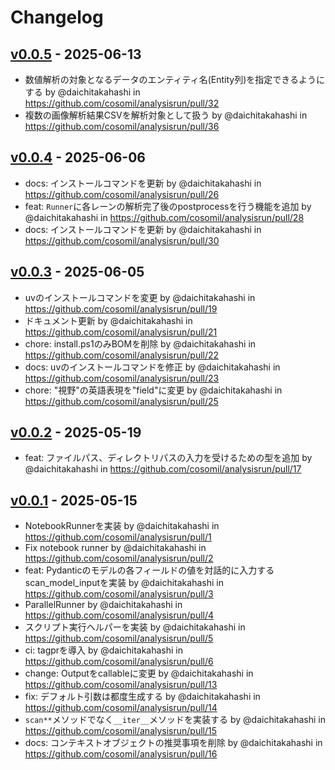 # Changelog

## [v0.0.5](https://github.com/cosomil/analysisrun/compare/v0.0.4...v0.0.5) - 2025-06-13
- 数値解析の対象となるデータのエンティティ名(Entity列)を指定できるようにする by @daichitakahashi in https://github.com/cosomil/analysisrun/pull/32
- 複数の画像解析結果CSVを解析対象として扱う by @daichitakahashi in https://github.com/cosomil/analysisrun/pull/36

## [v0.0.4](https://github.com/cosomil/analysisrun/compare/v0.0.3...v0.0.4) - 2025-06-06
- docs: インストールコマンドを更新 by @daichitakahashi in https://github.com/cosomil/analysisrun/pull/26
- feat: `Runner`に各レーンの解析完了後のpostprocessを行う機能を追加 by @daichitakahashi in https://github.com/cosomil/analysisrun/pull/28
- docs: インストールコマンドを更新 by @daichitakahashi in https://github.com/cosomil/analysisrun/pull/30

## [v0.0.3](https://github.com/cosomil/analysisrun/compare/v0.0.2...v0.0.3) - 2025-06-05
- uvのインストールコマンドを変更 by @daichitakahashi in https://github.com/cosomil/analysisrun/pull/19
- ドキュメント更新 by @daichitakahashi in https://github.com/cosomil/analysisrun/pull/21
- chore: install.ps1のみBOMを削除 by @daichitakahashi in https://github.com/cosomil/analysisrun/pull/22
- docs: uvのインストールコマンドを修正 by @daichitakahashi in https://github.com/cosomil/analysisrun/pull/23
- chore: "視野"の英語表現を"field"に変更 by @daichitakahashi in https://github.com/cosomil/analysisrun/pull/25

## [v0.0.2](https://github.com/cosomil/analysisrun/compare/v0.0.1...v0.0.2) - 2025-05-19
- feat: ファイルパス、ディレクトリパスの入力を受けるための型を追加 by @daichitakahashi in https://github.com/cosomil/analysisrun/pull/17

## [v0.0.1](https://github.com/cosomil/analysisrun/commits/v0.0.1) - 2025-05-15
- NotebookRunnerを実装 by @daichitakahashi in https://github.com/cosomil/analysisrun/pull/1
- Fix notebook runner by @daichitakahashi in https://github.com/cosomil/analysisrun/pull/2
- feat: Pydanticのモデルの各フィールドの値を対話的に入力するscan_model_inputを実装 by @daichitakahashi in https://github.com/cosomil/analysisrun/pull/3
- ParallelRunner by @daichitakahashi in https://github.com/cosomil/analysisrun/pull/4
- スクリプト実行ヘルパーを実装 by @daichitakahashi in https://github.com/cosomil/analysisrun/pull/5
- ci: tagprを導入 by @daichitakahashi in https://github.com/cosomil/analysisrun/pull/6
- change: Outputをcallableに変更 by @daichitakahashi in https://github.com/cosomil/analysisrun/pull/13
- fix: デフォルト引数は都度生成する by @daichitakahashi in https://github.com/cosomil/analysisrun/pull/14
- `scan**`メソッドでなく`__iter__`メソッドを実装する by @daichitakahashi in https://github.com/cosomil/analysisrun/pull/15
- docs: コンテキストオブジェクトの推奨事項を削除 by @daichitakahashi in https://github.com/cosomil/analysisrun/pull/16
